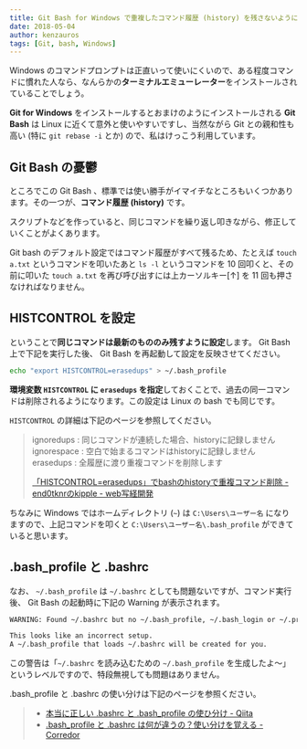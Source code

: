 ```yaml
---
title: Git Bash for Windows で重複したコマンド履歴 (history) を残さないようにする
date: 2018-05-04
author: kenzauros
tags: [Git, bash, Windows]
---
```


Windows のコマンドプロンプトは正直いって使いにくいので、ある程度コマンドに慣れた人なら、なんらかの**ターミナルエミューレーター**をインストールされていることでしょう。

**Git for Windows** をインストールするとおまけのようにインストールされる **Git Bash** は Linux に近くて意外と使いやすいですし、当然ながら Git との親和性も高い (特に `git rebase -i` とか) ので、私はけっこう利用しています。

## Git Bash の憂鬱

ところでこの Git Bash 、標準では使い勝手がイマイチなところもいくつかあります。その一つが、**コマンド履歴 (history)** です。

スクリプトなどを作っていると、同じコマンドを繰り返し叩きながら、修正していくことがよくあります。

Git bash のデフォルト設定ではコマンド履歴がすべて残るため、たとえば `touch a.txt` というコマンドを叩いたあと `ls -l` というコマンドを 10 回叩くと、その前に叩いた `touch a.txt` を再び呼び出すには上カーソルキー[↑] を 11 回も押さなければなりません。

## HISTCONTROL を設定

ということで**同じコマンドは最新のもののみ残すように設定**します。 Git Bash 上で下記を実行した後、 Git Bash を再起動して設定を反映させてください。

```bash
echo "export HISTCONTROL=erasedups" > ~/.bash_profile
```

**環境変数 `HISTCONTROL` に `erasedups` を指定**しておくことで、過去の同一コマンドは削除されるようになります。この設定は Linux の bash でも同じです。

`HISTCONTROL` の詳細は下記のページを参照してください。

>ignoredups : 同じコマンドが連続した場合、historyに記録しません
>ignorespace : 空白で始まるコマンドはhistoryに記録しません
>erasedups : 全履歴に渡り重複コマンドを削除します
>
>[「HISTCONTROL=erasedups」でbashのhistoryで重複コマンド削除 - end0tknrのkipple - web写経開発](http://d.hatena.ne.jp/end0tknr/20110507/1304778190)

ちなみに Windows ではホームディレクトリ (`~`) は `C:\Users\ユーザー名` になりますので、上記コマンドを叩くと `C:\Users\ユーザー名\.bash_profile` ができていると思います。

## .bash_profile と .bashrc

なお、 `~/.bash_profile` は `~/.bashrc` としても問題ないですが、コマンド実行後、 Git Bash の起動時に下記の Warning が表示されます。

```bash
WARNING: Found ~/.bashrc but no ~/.bash_profile, ~/.bash_login or ~/.profile.

This looks like an incorrect setup.
A ~/.bash_profile that loads ~/.bashrc will be created for you.
```

この警告は「`~/.bashrc` を読み込むための `~/.bash_profile` を生成したよ～」というレベルですので、特段無視しても問題はありません。

.bash_profile と .bashrc の使い分けは下記のページを参照ください。

>- [本当に正しい .bashrc と .bash_profile の使ひ分け - Qiita](https://qiita.com/magicant/items/d3bb7ea1192e63fba850)
>- [.bash_profile と .bashrc は何が違うの？使い分けを覚える - Corredor](http://neos21.hatenablog.com/entry/2017/02/12/142817)